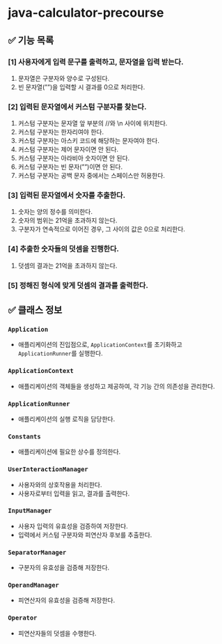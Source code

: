 # java-calculator-precourse

## ✅ 기능 목록

### [1] 사용자에게 입력 문구를 출력하고, 문자열을 입력 받는다.

1. 문자열은 구분자와 양수로 구성된다.
2. 빈 문자열(””)을 입력할 시 결과를 0으로 처리한다.

### [2] 입력된 문자열에서 커스텀 구분자를 찾는다.

1. 커스텀 구분자는 문자열 앞 부분의 //와 \n 사이에 위치한다.
2. 커스텀 구분자는 한자리여야 한다.
3. 커스텀 구분자는 아스키 코드에 해당하는 문자여야 한다.
4. 커스텀 구분자는 제어 문자이면 안 된다.
5. 커스텀 구분자는 아라비아 숫자이면 안 된다.
6. 커스텀 구분자는 빈 문자(””)이면 안 된다.
7. 커스텀 구분자는 공백 문자 중에서는 스페이스만 허용한다.

### [3] 입력된 문자열에서 숫자를 추출한다.

1. 숫자는 양의 정수를 의미한다.
2. 숫자의 범위는 21억을 초과하지 않는다.
3. 구분자가 연속적으로 이어진 경우, 그 사이의 값은 0으로 처리한다.

### [4] 추출한 숫자들의 덧셈을 진행한다.

1. 덧셈의 결과는 21억을 초과하지 않는다.

### [5] 정해진 형식에 맞게 덧셈의 결과를 출력한다.

## ✅ 클래스 정보

### `Application`

- 애플리케이션의 진입점으로, `ApplicationContext`를 초기화하고 `ApplicationRunner`를 실행한다.

### `ApplicationContext`

- 애플리케이션의 객체들을 생성하고 제공하여, 각 기능 간의 의존성을 관리한다.

### `ApplicationRunner`

- 애플리케이션의 실행 로직을 담당한다.

### `Constants`

- 애플리케이션에 필요한 상수를 정의한다.

### `UserInteractionManager`

- 사용자와의 상호작용을 처리한다.
- 사용자로부터 입력을 읽고, 결과를 출력한다.

### `InputManager`

- 사용자 입력의 유효성을 검증하여 저장한다.
- 입력에서 커스텀 구분자와 피연산자 후보를 추출한다.

### `SeparatorManager`

- 구분자의 유효성을 검증해 저장한다.

### `OperandManager`

- 피연산자의 유효성을 검증해 저장한다.

### `Operator`

- 피연산자들의 덧셈을 수행한다.
